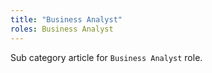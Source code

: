 ```yaml
---
title: "Business Analyst"
roles: Business Analyst
---
```


Sub category article for `Business Analyst` role.